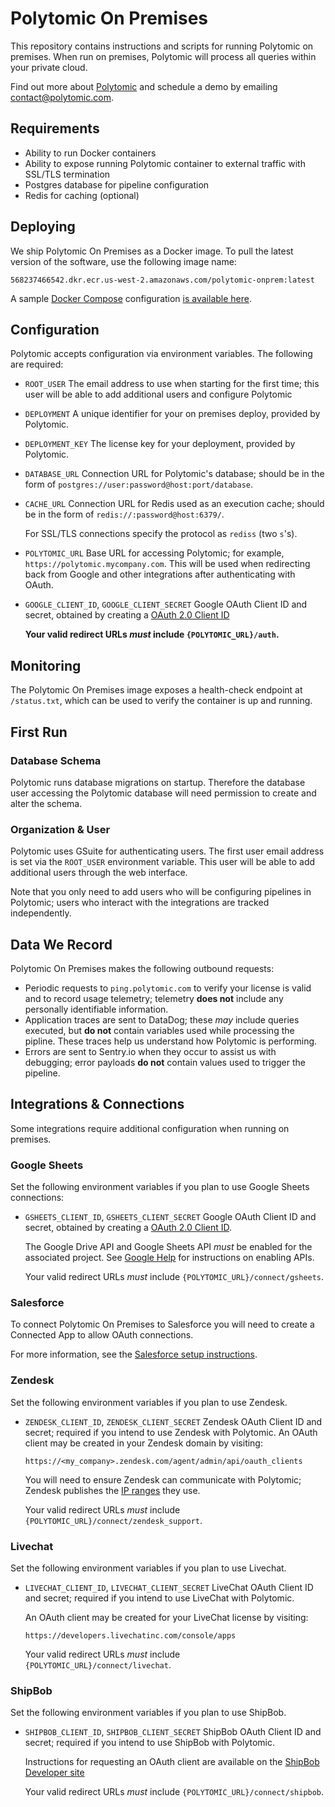 # Polytomic On Premises

This repository contains instructions and scripts for running Polytomic on premises. When run on premises, Polytomic will process all queries within your private cloud.

Find out more about [Polytomic](https://www.polytomic.com) and schedule a demo by emailing [contact@polytomic.com](email:contact@polytomic.com).

## Requirements

- Ability to run Docker containers
- Ability to expose running Polytomic container to external traffic with SSL/TLS termination
- Postgres database for pipeline configuration
- Redis for caching (optional)

## Deploying

We ship Polytomic On Premises as a Docker image. To pull the latest version of the software, use the following image name:

`568237466542.dkr.ecr.us-west-2.amazonaws.com/polytomic-onprem:latest`

A sample [Docker Compose](https://docs.docker.com/compose/) configuration [is available here](./examples/docker-compose.yml).

## Configuration

Polytomic accepts configuration via environment variables. The following are required:

- `ROOT_USER`
  The email address to use when starting for the first time; this user will be able to add additional users and configure Polytomic

- `DEPLOYMENT`
  A unique identifier for your on premises deploy, provided by Polytomic.

- `DEPLOYMENT_KEY`
  The license key for your deployment, provided by Polytomic.

- `DATABASE_URL`
  Connection URL for Polytomic's database; should be in the form of `postgres://user:password@host:port/database`.

- `CACHE_URL`
  Connection URL for Redis used as an execution cache; should be in the form of `redis://:password@host:6379/`.

  For SSL/TLS connections specify the protocol as `rediss` (two `s`'s).

- `POLYTOMIC_URL`
  Base URL for accessing Polytomic; for example, `https://polytomic.mycompany.com`. This will be used when redirecting back from Google and other integrations after authenticating with OAuth.

- `GOOGLE_CLIENT_ID`, `GOOGLE_CLIENT_SECRET`
  Google OAuth Client ID and secret, obtained by creating a [OAuth 2.0 Client ID](https://console.developers.google.com/apis/credentials)

  **Your valid redirect URLs _must_ include `{POLYTOMIC_URL}/auth`.**

## Monitoring

The Polytomic On Premises image exposes a health-check endpoint at `/status.txt`, which can be used to verify the container is up and running.

## First Run

### Database Schema

Polytomic runs database migrations on startup. Therefore the database user accessing the Polytomic database will need permission to create and alter the schema.

### Organization & User

Polytomic uses GSuite for authenticating users. The first user email address is set via the `ROOT_USER` environment variable. This user will be able to add additional users through the web interface.

Note that you only need to add users who will be configuring pipelines in Polytomic; users who interact with the integrations are tracked independently.

## Data We Record

Polytomic On Premises makes the following outbound requests:

- Periodic requests to `ping.polytomic.com` to verify your license is valid and to record usage telemetry; telemetry **does not** include any personally identifiable information.
- Application traces are sent to DataDog; these _may_ include queries executed, but **do not** contain variables used while processing the pipline. These traces help us understand how Polytomic is performing.
- Errors are sent to Sentry.io when they occur to assist us with debugging; error payloads **do not** contain values used to trigger the pipeline.

## Integrations & Connections

Some integrations require additional configuration when running on premises.

### Google Sheets

Set the following environment variables if you plan to use Google Sheets connections:

- `GSHEETS_CLIENT_ID`, `GSHEETS_CLIENT_SECRET`
  Google OAuth Client ID and secret, obtained by creating a [OAuth 2.0 Client ID](https://console.developers.google.com/apis/credentials).

  The Google Drive API and Google Sheets API *must* be enabled for the associated project. See [Google Help](https://support.google.com/googleapi/answer/6158841?hl=en) for instructions on enabling APIs.

  Your valid redirect URLs _must_ include `{POLYTOMIC_URL}/connect/gsheets`.

### Salesforce

To connect Polytomic On Premises to Salesforce you will need to create a Connected App to allow OAuth connections.

For more information, see the [Salesforce setup instructions](./salesforce).

### Zendesk

Set the following environment variables if you plan to use Zendesk.

- `ZENDESK_CLIENT_ID`, `ZENDESK_CLIENT_SECRET`
  Zendesk OAuth Client ID and secret; required if you intend to use Zendesk with Polytomic. An OAuth client may be created in your Zendesk domain by visiting:

  `https://<my_company>.zendesk.com/agent/admin/api/oauth_clients`

  You will need to ensure Zendesk can communicate with Polytomic; Zendesk publishes the [IP ranges](https://support.zendesk.com/hc/en-us/articles/203660846) they use.

  Your valid redirect URLs _must_ include `{POLYTOMIC_URL}/connect/zendesk_support`.

### Livechat

Set the following environment variables if you plan to use Livechat.

- `LIVECHAT_CLIENT_ID`, `LIVECHAT_CLIENT_SECRET`
  LiveChat OAuth Client ID and secret; required if you intend to use LiveChat with Polytomic.

  An OAuth client may be created for your LiveChat license by visiting:

  `https://developers.livechatinc.com/console/apps`

  Your valid redirect URLs _must_ include `{POLYTOMIC_URL}/connect/livechat`.

### ShipBob

Set the following environment variables if you plan to use ShipBob.

- `SHIPBOB_CLIENT_ID`, `SHIPBOB_CLIENT_SECRET`
  ShipBob OAuth Client ID and secret; required if you intend to use ShipBob with Polytomic.

  Instructions for requesting an OAuth client are available on the [ShipBob Developer site](https://developer.shipbob.com/auth)

  Your valid redirect URLs _must_ include `{POLYTOMIC_URL}/connect/shipbob`.
